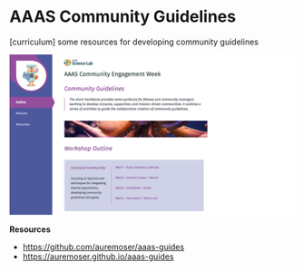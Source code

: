 # AAAS Community Guidelines
[curriculum] some resources for developing community guidelines

<img src="assets/images/site.png" alt="site sample"> 

**Resources**

* https://github.com/auremoser/aaas-guides
* https://auremoser.github.io/aaas-guides